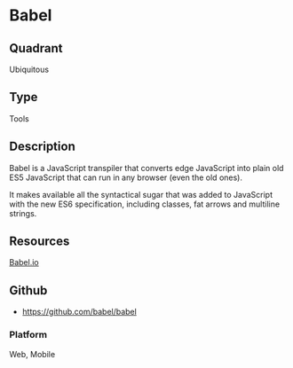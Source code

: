 # Babel

## Quadrant
Ubiquitous

## Type
Tools

## Description
Babel is a JavaScript transpiler that converts edge JavaScript into plain old ES5 JavaScript that can run in any browser (even the old ones).

It makes available all the syntactical sugar that was added to JavaScript with the new ES6 specification, including classes, fat arrows and multiline strings.

## Resources
[Babel.io](https://babeljs.io/)

## Github
* https://github.com/babel/babel

### Platform

Web, Mobile